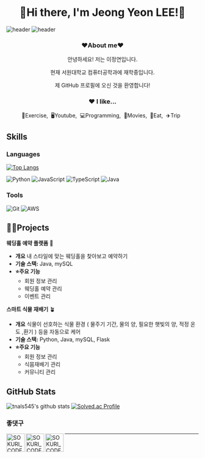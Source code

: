 <h1 align="center">🫣Hi there, I'm Jeong Yeon LEE!🤗  </h1>

![header](https://capsule-render.vercel.app/api?type=waving&color=timeGradient&text=Welcome%20to%20JeongYeon's%20GitHub%20👋&animation=twinkling&fontSize=35&fontAlignY=40&fontAlign=70&height=250)
![header](https://capsule-render.vercel.app/api?type=waving&color=gradient&height=120&animation=fadeIn&section=footer&text=🚗🚘🚛&fontAlign=70)

<h3 align="center"><b>❤️About me❤️</b></h3>

<p align="center">안녕하세요! 저는 이정연입니다. 
<p align="center">  현재 서원대학교 컴퓨터공학과에 재학중입니다. 
<p align="center">제 GitHub 프로필에 오신 것을 환영합니다!

<h3 align="center">❤️ I like...</h3>
<p align="center">💪Exercise,&nbsp;&nbsp;🖥Youtube,&nbsp;&nbsp;💻Programming,&nbsp;&nbsp;🎥Movies,&nbsp;&nbsp;🍔Eat,&nbsp;&nbsp;✈️Trip&nbsp;&nbsp;</p>

## Skills

### Languages

[![Top Langs](https://github-readme-stats.vercel.app/api/top-langs/?username=delay-100&layout=compact)](https://github.com/jeongyeon0874/github-readme-stats)

![Python](https://img.shields.io/badge/Python-3776AB?style=for-the-badge&logo=python&logoColor=white)
![JavaScript](https://img.shields.io/badge/JavaScript-F7DF1E?style=for-the-badge&logo=javascript&logoColor=black)
![TypeScript](https://img.shields.io/badge/TypeScript-007ACC?style=for-the-badge&logo=typescript&logoColor=white)
![Java](https://img.shields.io/badge/Java-007396?style=for-the-badge&logo=java&logoColor=white)


### Tools

![Git](https://img.shields.io/badge/Git-F05032?style=for-the-badge&logo=git&logoColor=white)
![AWS](https://img.shields.io/badge/AWS-232F3E?style=for-the-badge&logo=amazon-aws&logoColor=white)

## 👩‍💻Projects

**웨딩홀 예약 플랫폼** 💍

- **개요** 내 스타일에 맞는 웨딩홀을 찾아보고 예약하기
- **기술 스택:** Java, mySQL
- **⭐주요 기능**
  - 회원 정보 관리
  - 웨딩홀 예약 관리
  - 이벤트 관리

**스마트 식물 재배기** 🪴
- **개요** 식물이 선호하는 식물 환경 ( 물주기 기간, 물의 양, 필요한 햇빛의 양, 적정 온도 ,환기 ) 등을 자동으로 케어
- **기술 스택:**  Python, Java, mySQL, Flask
- **⭐주요 기능**
  - 회원 정보 관리
  - 식뭄재배기 관리
  - 커뮤니티 관리


## GitHub Stats
![tnals545's github stats](https://github-readme-stats.vercel.app/api?username=jeongyeon0874&show_icons=true&theme=tokyonight)  [![Solved.ac Profile](http://mazassumnida.wtf/api/v2/generate_badge?boj=jeongyeon0874)](https://solved.ac/jeongyeon0874/)

### 좋댓구


[<img align="left" alt="SOKURI_CODE | YouTube" width="48px" src="https://img.icons8.com/color/48/000000/youtube-play.png" />][youtube]
[<img align="left" alt="SOKURI_CODE | LinkedIn" width="48px" src="https://img.icons8.com/color/48/000000/linkedin.png" />][linkedin]
[<img align="left" alt="SOKURI_CODE | Instagram" width="48px" src="https://img.icons8.com/color/48/000000/instagram-new--v2.png" />][instagram]


[youtube]: https://youtube.com/
[linkedin]: https://linkedin.com/in/
[instagram]: ![](https://www.instagram.com/1_14.jy?igsh=ejZ0Nm9oemVmZzdv&utm_source=qr)
---


